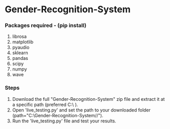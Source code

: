 # Gender-Recognition-System

### Packages required - (pip install)
 1. librosa
 2. matplotlib
 3. pyaudio
 4. sklearn
 5. pandas
 6. scipy
 7. numpy
 8. wave

### Steps
 1. Download the full "Gender-Recognition-System" zip file and extract it at a specific path (preferred C:\ ).
 2. Open 'live_testing.py' and set the path to your downloaded folder (path="C:\Gender-Recognition-System//").
 3. Run the 'live_testing.py' file and test your results.
